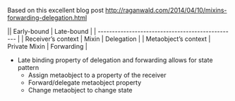 Based on this excellent blog post http://raganwald.com/2014/04/10/mixins-forwarding-delegation.html


|| Early-bound | Late-bound | 
| ------------------------------------------------- |
| Receiver’s context | Mixin | Delegation |
| Metaobject’s context | Private Mixin | Forwarding |

* Late binding property of delegation and forwarding allows for state pattern
  * Assign metaobject to a property of the receiver
  * Forward/delegate metaobject property
  * Change metaobject to change state
